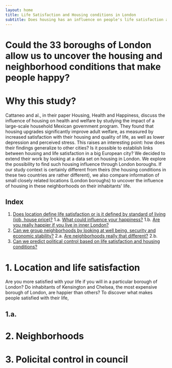 ```yaml
---
layout: home
title: Life Satisfaction and Housing conditions in London
subtitle: Does housing has an influence on people's life satisfaction and happiness? Could the 33 boroughs of London allow us to uncover the housing and neighborhood conditions that make people happy?
---
```


# Could the 33 boroughs of London allow us to uncover the housing and neighborhood conditions that make people happy?

# Why this study?

Cattaneo and al., in their paper Housing, Health and Happiness, discuss the influence of housing on health and welfare by studying the impact of a large-scale household Mexican government program. They found that housing upgrades significantly improve adult welfare, as measured by increased satisfaction with their housing and quality of life, as well as lower depression and perceived stress. This raises an interesting point: how does their findings generalize to other cities? Is it possible to establish links between housing and life satisfaction in a big European city? We decided to extend their work by looking at a data set on housing in London.
We explore the possibility to find such housing influence through London boroughs. If our study context is certainly different from theirs (the housing conditions in these two countries are rather different), we also compare information of small closely related locations (London boroughs) to uncover the influence of housing in these neighborhoods on their inhabitants' life. 

## Index
1. [Does location define life satisfaction or is it defined by standard of living (job, house price)?](#part1)
  1.a. [What could influence your happiness?](#part1a)
  1.b. [Are you really happier if you live in inner London?](#part1b)
2. [Can we group neighborhoods by looking at well being, security and economic stability?](#part2)
  2.a. [Are neighborhoods really that different?](#part2a)
  2.b. [](#part2b)
3. [Can we predict political control based on life satisfaction and housing conditions?](#part3)



<a name = "part1"></a>
# 1. Location and life satisfaction
Are you more satisfied with your life if you will in a particular borough of London? Do inhabitants of Kensington and Chelsea, the most expensive borough of London, are happier than others? 
To discover what makes people satisfied with their life,  

## 1.a.

<a name = "part2"></a>
# 2. Neighborhoods

<a name = "part3"></a>
# 3. Policital control in council
